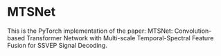 # MTSNet
This is the PyTorch implementation of the paper: MTSNet: Convolution-based Transformer Network with Multi-scale Temporal-Spectral Feature Fusion for SSVEP Signal Decoding.
